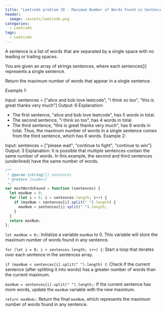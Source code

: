 ```yaml
---
title: "Leetcode problem 38 - Maximum Number of Words Found in Sentences"
header:
  image: /assets/leetcode.png
categories:
  - Leetcode
tags:
  - Leetcode
---
```


A sentence is a list of words that are separated by a single space with no leading or trailing spaces.

You are given an array of strings sentences, where each sentences[i] represents a single sentence.

Return the maximum number of words that appear in a single sentence.

Example 1:

Input: sentences = ["alice and bob love leetcode", "i think so too", "this is great thanks very much"]
Output: 6
Explanation:

- The first sentence, "alice and bob love leetcode", has 5 words in total.
- The second sentence, "i think so too", has 4 words in total.
- The third sentence, "this is great thanks very much", has 6 words in total.
  Thus, the maximum number of words in a single sentence comes from the third sentence, which has 6 words.
  Example 2:

Input: sentences = ["please wait", "continue to fight", "continue to win"]
Output: 3
Explanation: It is possible that multiple sentences contain the same number of words.
In this example, the second and third sentences (underlined) have the same number of words.

```js
/**
 * @param {string[]} sentences
 * @return {number}
 */
var mostWordsFound = function (sentences) {
  let maxNum = 0;
  for (let i = 0; i < sentences.length; i++) {
    if (maxNum < sentences[i].split(" ").length) {
      maxNum = sentences[i].split(" ").length;
    }
  }
  return maxNum;
};
```

`let maxNum = 0;`: Initialize a variable `maxNum` to 0. This variable will store the maximum number of words found in any sentence.

`for (let i = 0; i < sentences.length; i++) {`: Start a loop that iterates over each sentence in the sentences array.

`if (maxNum < sentences[i].split(" ").length) {`: Check if the current sentence (after splitting it into words) has a greater number of words than the current maximum.

`maxNum = sentences[i].split(" ").length;`: If the current sentence has more words, update the `maxNum` variable with the new maximum.

`return maxNum;`: Return the final `maxNum`, which represents the maximum number of words found in any sentence.
